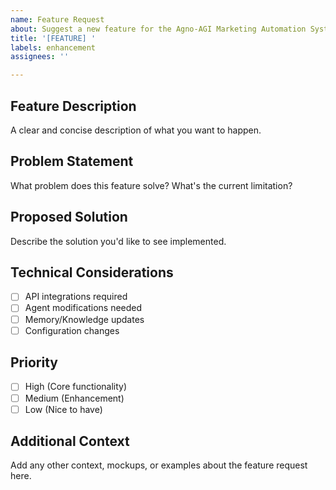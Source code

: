```yaml
---
name: Feature Request
about: Suggest a new feature for the Agno-AGI Marketing Automation System
title: '[FEATURE] '
labels: enhancement
assignees: ''

---
```


## Feature Description
A clear and concise description of what you want to happen.

## Problem Statement
What problem does this feature solve? What's the current limitation?

## Proposed Solution
Describe the solution you'd like to see implemented.

## Technical Considerations
- [ ] API integrations required
- [ ] Agent modifications needed
- [ ] Memory/Knowledge updates
- [ ] Configuration changes

## Priority
- [ ] High (Core functionality)
- [ ] Medium (Enhancement)
- [ ] Low (Nice to have)

## Additional Context
Add any other context, mockups, or examples about the feature request here.
